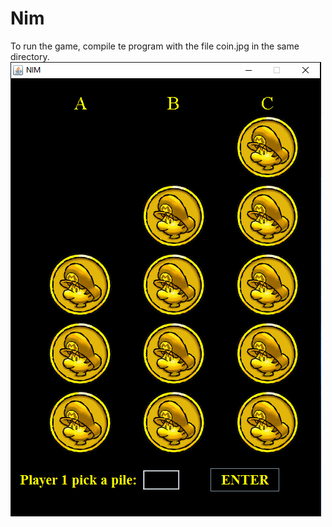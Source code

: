 # Nim

To run the game, compile te program with the file coin.jpg in the same directory.
![Nim](https://github.com/GuillermoLopezJr/Nim/blob/master/ScreenShot.PNG)
